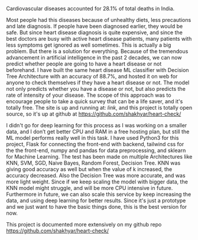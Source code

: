Cardiovascular diseases accounted for 28.1% of total deaths in India. 



Most people had this diseases because of unhealthy diets, less precautions and late diagnosis. 
If people have been diagnosed earlier, they would be safe. But since heart disease diagnosis is 
quite expensive, and since the best doctors are busy with active heart disease patients, many patients with less symptoms get
ignored as well sometimes. This is actually a big problem. But there is a solution for everything. 
Because of the tremendous  advancement in artificial intelligence in the past 2 decades, we can now 
predict whether people are going to have a heart disease or not beforehand. I have built the same heart disease ML classifier with Decision Tree Architecture with an accuracy of 88.7%, and hosted it on web for anyone to check themselves if they 
have a heart disease or not. The model not only predicts whether you have a disease or not, but also predicts the rate of intensity of your disease. The scope of this approach was to encourage people to take a quick survey that can be a life saver, and it's totally free. The site is up and running at: *link*, and this project is totally open source, so it's up at github at https://github.com/shakhyar/heart-check/


I didn't go for deep learning for this process as I was working on a smaller data, and I don’t get better CPU and RAM in
a free hosting plan, but still the ML model performs really well in this task. 
I have used Python3 for this project, Flask for connecting the front-end with backend, tailwind css for the the front-end, numpy and pandas for data preprocessing, and sklearn for Machine Learning. 
The test has been made on multiple Architectures like KNN, SVM, SGD, Naive Bayes, Random Forest, Decision Tree. KNN was giving good accuracy as well but when the value of k increased, the accuracy decreased. Also the  Decision Tree was more accurate, and was more light weight. Since if we keep scaling the model with bigger data, the KNN model might struggle, and will be more CPU intensive in future. Furthermore in future, we can also scale this service by keep increasing the data, and using deep learning for better results. Since it's just a prototype and we just want to have the basic things done, this is the best version for now. 


This project is documented more extensively on my github repo https://github.com/shakhyar/heart-check/
